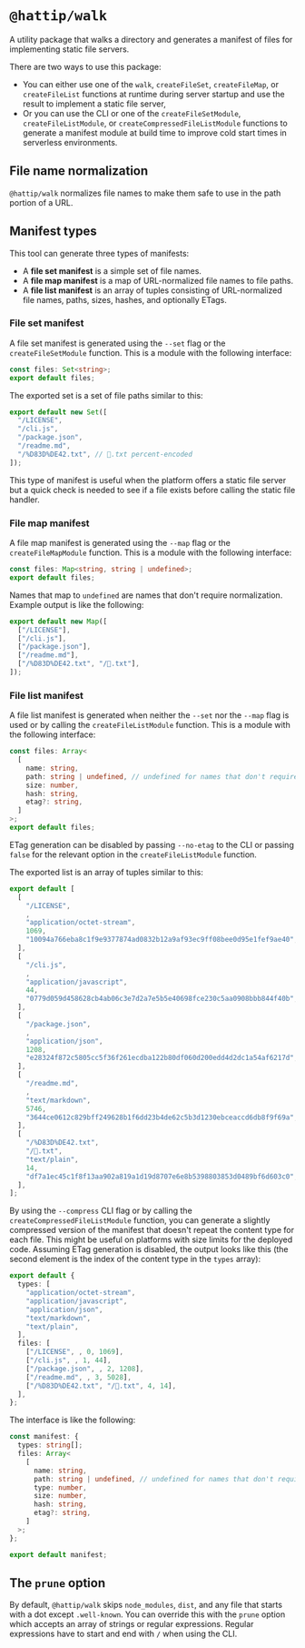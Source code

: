 # `@hattip/walk`

A utility package that walks a directory and generates a manifest of files for implementing static file servers.

There are two ways to use this package:

- You can either use one of the `walk`, `createFileSet`, `createFileMap`, or `createFileList` functions at runtime during server startup and use the result to implement a static file server,
- Or you can use the CLI or one of the `createFileSetModule`, `createFileListModule`, or `createCompressedFileListModule` functions to generate a manifest module at build time to improve cold start times in serverless environments.

## File name normalization

`@hattip/walk` normalizes file names to make them safe to use in the path portion of a URL.

## Manifest types

This tool can generate three types of manifests:

- A **file set manifest** is a simple set of file names.
- A **file map manifest** is a map of URL-normalized file names to file paths.
- A **file list manifest** is an array of tuples consisting of URL-normalized file names, paths, sizes, hashes, and optionally ETags.

### File set manifest

A file set manifest is generated using the `--set` flag or the `createFileSetModule` function. This is a module with the following interface:

```ts
const files: Set<string>;
export default files;
```

The exported set is a set of file paths similar to this:

```js
export default new Set([
  "/LICENSE",
  "/cli.js",
  "/package.json",
  "/readme.md",
  "/%D83D%DE42.txt", // 🙂.txt percent-encoded
]);
```

This type of manifest is useful when the platform offers a static file server but a quick check is needed to see if a file exists before calling the static file handler.

### File map manifest

A file map manifest is generated using the `--map` flag or the `createFileMapModule` function. This is a module with the following interface:

```ts
const files: Map<string, string | undefined>;
export default files;
```

Names that map to `undefined` are names that don't require normalization. Example output is like the following:

```ts
export default new Map([
  ["/LICENSE"],
  ["/cli.js"],
  ["/package.json"],
  ["/readme.md"],
  ["/%D83D%DE42.txt", "/🙂.txt"],
]);
```

### File list manifest

A file list manifest is generated when neither the `--set` nor the `--map` flag is used or by calling the `createFileListModule` function. This is a module with the following interface:

```ts
const files: Array<
  [
    name: string,
    path: string | undefined, // undefined for names that don't require normalization
    size: number,
    hash: string,
    etag?: string,
  ]
>;
export default files;
```

ETag generation can be disabled by passing `--no-etag` to the CLI or passing `false` for the relevant option in the `createFileListModule` function.

The exported list is an array of tuples similar to this:

```js
export default [
  [
    "/LICENSE",
    ,
    "application/octet-stream",
    1069,
    "10094a766eba8c1f9e9377874ad0832b12a9af93ec9ff08bee0d95e1fef9ae40",
  ],
  [
    "/cli.js",
    ,
    "application/javascript",
    44,
    "0779d059d458628cb4ab06c3e7d2a7e5b5e40698fce230c5aa0908bbb844f40b",
  ],
  [
    "/package.json",
    ,
    "application/json",
    1208,
    "e28324f872c5805cc5f36f261ecdba122b80df060d200edd4d2dc1a54af6217d",
  ],
  [
    "/readme.md",
    ,
    "text/markdown",
    5746,
    "3644ce0612c829bff249628b1f6dd23b4de62c5b3d1230ebceaccd6db8f9f69a",
  ],
  [
    "/%D83D%DE42.txt",
    "/🙂.txt",
    "text/plain",
    14,
    "df7a1ec45c1f8f13aa902a819a1d19d8707e6e8b5398803853d0489bf6d603c0",
  ],
];
```

By using the `--compress` CLI flag or by calling the `createCompressedFileListModule` function, you can generate a slightly compressed version of the manifest that doesn't repeat the content type for each file. This might be useful on platforms with size limits for the deployed code. Assuming ETag generation is disabled, the output looks like this (the second element is the index of the content type in the `types` array):

```ts
export default {
  types: [
    "application/octet-stream",
    "application/javascript",
    "application/json",
    "text/markdown",
    "text/plain",
  ],
  files: [
    ["/LICENSE", , 0, 1069],
    ["/cli.js", , 1, 44],
    ["/package.json", , 2, 1208],
    ["/readme.md", , 3, 5028],
    ["/%D83D%DE42.txt", "/🙂.txt", 4, 14],
  ],
};
```

The interface is like the following:

```ts
const manifest: {
  types: string[];
  files: Array<
    [
      name: string,
      path: string | undefined, // undefined for names that don't require normalization
      type: number,
      size: number,
      hash: string,
      etag?: string,
    ]
  >;
};

export default manifest;
```

## The `prune` option

By default, `@hattip/walk` skips `node_modules`, `dist`, and any file that starts with a dot except `.well-known`. You can override this with the `prune` option which accepts an array of strings or regular expressions. Regular expressions have to start and end with `/` when using the CLI.
